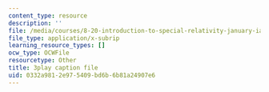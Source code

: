 ```yaml
---
content_type: resource
description: ''
file: /media/courses/8-20-introduction-to-special-relativity-january-iap-2021/0332a9812e975409bd6b6b81a24907e6_ZmKaHSXDbn0.vtt
file_type: application/x-subrip
learning_resource_types: []
ocw_type: OCWFile
resourcetype: Other
title: 3play caption file
uid: 0332a981-2e97-5409-bd6b-6b81a24907e6
---
```

